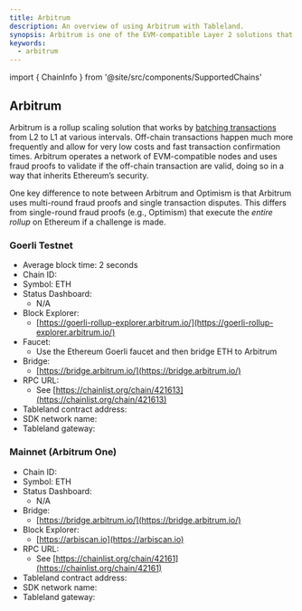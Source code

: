 ```yaml
---
title: Arbitrum
description: An overview of using Arbitrum with Tableland.
synopsis: Arbitrum is one of the EVM-compatible Layer 2 solutions that Tableland currently supports. Check out the overview of what this network is and relevant information when using it.
keywords:
  - arbitrum
---
```


import { ChainInfo } from '@site/src/components/SupportedChains'

## Arbitrum

Arbitrum is a rollup scaling solution that works by [batching transactions](https://arbiscan.io/batches) from L2 to L1 at various intervals. Off-chain transactions happen much more frequently and allow for very low costs and fast transaction confirmation times. Arbitrum operates a network of EVM-compatible nodes and uses fraud proofs to validate if the off-chain transaction are valid, doing so in a way that inherits Ethereum’s security.

One key difference to note between Arbitrum and Optimism is that Arbitrum uses multi-round fraud proofs and single transaction disputes. This differs from single-round fraud proofs (e.g., Optimism) that execute the _entire rollup_ on Ethereum if a challenge is made.

### Goerli Testnet

- Average block time: 2 seconds
- Chain ID: <ChainInfo chain='arbitrum-goerli' info='chainId' />
- Symbol: ETH
- Status Dashboard:
  - N/A
- Block Explorer:
  - [https://goerli-rollup-explorer.arbitrum.io/](https://goerli-rollup-explorer.arbitrum.io/)
- Faucet:
  - Use the Ethereum Goerli faucet and then bridge ETH to Arbitrum
- Bridge:
  - [https://bridge.arbitrum.io/](https://bridge.arbitrum.io/)
- RPC URL:
  - See [https://chainlist.org/chain/421613](https://chainlist.org/chain/421613)
- Tableland contract address: <ChainInfo chain='arbitrum-goerli' info='contractAddress' />
- SDK network name: <ChainInfo chain='arbitrum-goerli' info='chainName' />
- Tableland gateway: <ChainInfo chain='arbitrum-goerli' info='baseUrl' />

### Mainnet (Arbitrum One)

- Chain ID: <ChainInfo chain='arbitrum' info='chainId' />
- Symbol: ETH
- Status Dashboard:
  - N/A
- Bridge:
  - [https://bridge.arbitrum.io/](https://bridge.arbitrum.io/)
- Block Explorer:
  - [https://arbiscan.io](https://arbiscan.io)
- RPC URL:
  - See [https://chainlist.org/chain/42161](https://chainlist.org/chain/42161)
- Tableland contract address: <ChainInfo chain='arbitrum' info='contractAddress' />
- SDK network name: <ChainInfo chain='arbitrum' info='chainName' />
- Tableland gateway: <ChainInfo chain='arbitrum' info='baseUrl' />
